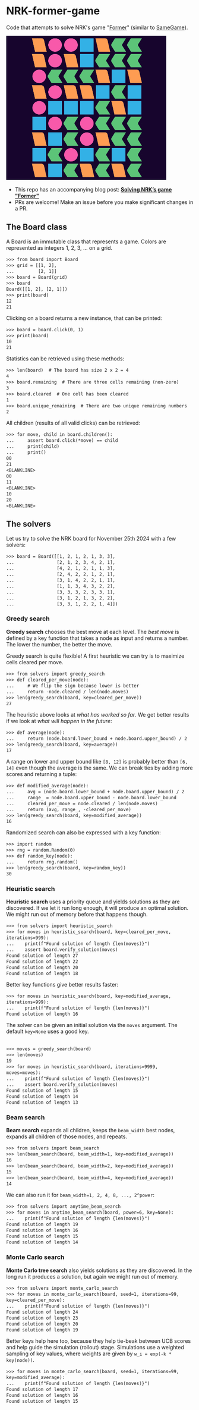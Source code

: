 # NRK-former-game

Code that attempts to solve NRK's game "[Former](https://www.nrk.no/former-1.17105310)" (similar to [SameGame](https://en.wikipedia.org/wiki/SameGame)).

![GamePlay](./gameplay.gif)

- This repo has an accompanying blog post: **[Solving NRK’s game "Former"](https://tommyodland.com/articles/2024/solving-nrks-game-former/)**
- PRs are welcome! Make an issue before you make significant changes in a PR.

## The Board class

A Board is an immutable class that represents a game.
Colors are represented as integers 1, 2, 3, ... on a grid.

```pycon
>>> from board import Board
>>> grid = [[1, 2],
...         [2, 1]]
>>> board = Board(grid)
>>> board
Board([[1, 2], [2, 1]])
>>> print(board)
12
21

```

Clicking on a board returns a new instance, that can be printed:

```pycon
>>> board = board.click(0, 1)
>>> print(board)
10
21

```

Statistics can be retrieved using these methods:

```pycon
>>> len(board)  # The board has size 2 x 2 = 4
4
>>> board.remaining  # There are three cells remaining (non-zero)
3
>>> board.cleared  # One cell has been cleared
1
>>> board.unique_remaining  # There are two unique remaining numbers
2

```

All children (results of all valid clicks) can be retrieved:

```pycon
>>> for move, child in board.children():
...     assert board.click(*move) == child
...     print(child)
...     print()
00
21
<BLANKLINE>
00
11
<BLANKLINE>
10
20
<BLANKLINE>

```

## The solvers

Let us try to solve the NRK board for November 25th 2024 with a few solvers:

```pycon
>>> board = Board([[1, 2, 1, 2, 1, 3, 3], 
...                [2, 1, 2, 3, 4, 2, 1], 
...                [4, 2, 1, 2, 1, 1, 3], 
...                [2, 4, 2, 2, 1, 2, 1], 
...                [3, 1, 4, 2, 2, 1, 1], 
...                [1, 1, 3, 4, 3, 2, 2], 
...                [3, 3, 3, 2, 3, 3, 1], 
...                [3, 1, 2, 1, 3, 2, 2], 
...                [3, 3, 1, 2, 2, 1, 4]])

```

### Greedy search

**Greedy search** chooses the best move at each level.
The _best move_ is defined by a key function that takes a node as input and returns a number.
The lower the number, the better the move.

Greedy search is quite flexible!
A first heuristic we can try is to maximize cells cleared per move.

```pycon
>>> from solvers import greedy_search
>>> def cleared_per_move(node):
...     # We flip the sign because lower is better
...     return -node.cleared / len(node.moves)
>>> len(greedy_search(board, key=cleared_per_move))
27

```

The heuristic above looks at _what has worked so far_.
We get better results if we look at _what will happen in the future_:

```pycon
>>> def average(node):
...     return (node.board.lower_bound + node.board.upper_bound) / 2
>>> len(greedy_search(board, key=average))
17

```

A range on lower and upper bound like `[8, 12]` is probably better than `[6, 14]`
even though the average is the same.
We can break ties by adding more scores and returning a tuple:

```pycon
>>> def modified_average(node):
...     avg = (node.board.lower_bound + node.board.upper_bound) / 2
...     range_ = node.board.upper_bound - node.board.lower_bound
...     cleared_per_move = node.cleared / len(node.moves)
...     return (avg, range_, -cleared_per_move)
>>> len(greedy_search(board, key=modified_average))
16

```

Randomized search can also be expressed with a key function:

```pycon
>>> import random
>>> rng = random.Random(0)
>>> def random_key(node):
...     return rng.random()
>>> len(greedy_search(board, key=random_key))
30

```

### Heuristic search

**Heuristic search** uses a priority queue and yields solutions as they are discovered.
If we let it run long enough, it will produce an optimal solution.
We might run out of memory before that happens though.

```pycon
>>> from solvers import heuristic_search
>>> for moves in heuristic_search(board, key=cleared_per_move, iterations=999):
...    print(f"Found solution of length {len(moves)}")
...    assert board.verify_solution(moves)
Found solution of length 27
Found solution of length 22
Found solution of length 20
Found solution of length 18

```

Better key functions give better results faster:

```pycon
>>> for moves in heuristic_search(board, key=modified_average, iterations=999):
...    print(f"Found solution of length {len(moves)}")
Found solution of length 16

```

The solver can be given an initial solution via the `moves` argument.
The default `key=None` uses a good key.

```pycon

>>> moves = greedy_search(board)
>>> len(moves)
19
>>> for moves in heuristic_search(board, iterations=9999, moves=moves):
...    print(f"Found solution of length {len(moves)}")
...    assert board.verify_solution(moves)
Found solution of length 15
Found solution of length 14
Found solution of length 13

```

### Beam search

**Beam search** expands all children, keeps the `beam_width` best nodes, 
expands all children of those nodes, and repeats.

```pycon
>>> from solvers import beam_search
>>> len(beam_search(board, beam_width=1, key=modified_average))
16
>>> len(beam_search(board, beam_width=2, key=modified_average))
15
>>> len(beam_search(board, beam_width=4, key=modified_average))
14

```

We can also run it for `beam_width=1, 2, 4, 8, ..., 2^power`:

```pycon
>>> from solvers import anytime_beam_search
>>> for moves in anytime_beam_search(board, power=6, key=None):
...    print(f"Found solution of length {len(moves)}")
Found solution of length 19
Found solution of length 16
Found solution of length 15
Found solution of length 14

```

### Monte Carlo search

**Monte Carlo tree search** also yields solutions as they are discovered.
In the long run it produces a solution, but again we might run out of memory.

```pycon
>>> from solvers import monte_carlo_search
>>> for moves in monte_carlo_search(board, seed=1, iterations=99, key=cleared_per_move):
...    print(f"Found solution of length {len(moves)}")
Found solution of length 24
Found solution of length 23
Found solution of length 20
Found solution of length 19

```

Better keys help here too, because they help tie-beak between UCB scores and
help guide the simulation (rollout) stage. Simulations use a weighted sampling
of key values, where weights are given by `w_i = exp(-k * key(node))`.

```pycon
>>> for moves in monte_carlo_search(board, seed=1, iterations=99, key=modified_average):
...    print(f"Found solution of length {len(moves)}")
Found solution of length 17
Found solution of length 16
Found solution of length 15


```
